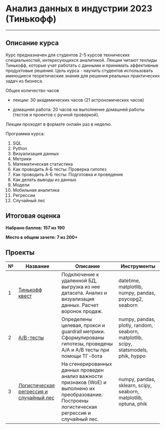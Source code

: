 # Анализ данных в индустрии 2023 (Тинькофф)
    
***

## Описание курса

Курс предназначен для студентов 2-5 курсов технических специальностей, интересующихся аналитикой. 
Лекции читают техлиды Тинькофф, которые учат работать с данными и принимать эффективные продуктовые решения. 
Цель курса - научить студентов использовать имеющиеся теоретические знания для решения реальных практических задач из бизнеса.

Общее количество часов

* лекции: 30 академических часов (21 астрономических часов)

* домашняя работа: 20 часов на выполнение домашней работы (тестов и проектов с ручной проверкой).

Лекции проходят в формате онлайн раз в неделю.

Программа курса:

1. SQL
1. Python
1. Визуализация данных
1. Метрики
1. Математическая статистика
1. Как проводить А-Б тесты: Проверка гипотез
1. Как проводить А-Б тесты: Подготовка и проведение
1. Как делать выводы из данных
1. Модели
1. Мобильная аналитика
1. Регрессии
1. Случайный лес

## Итоговая оценка

**Набрано баллов: 157 из 190**

**Место в общем зачете: 7 из 200+**

## Проекты


|№|Название|Описание|Инструменты|
|-|--------|--------|-----------|
|1|[Тинькофф квест](https://github.com/DEli-26/tinkoff_school_product_da/tree/main/project_01)|Подключение к удаленной БД, выгрузка из нее датасета. Анализ и визуализация данных. Расчет воронок продаж.|datetime, matplotlib, numpy, pandas, psycopg2, seaborn|
|2|[A/B-тесты](https://github.com/DEli-26/tinkoff_school_product_da/tree/main/project_02)|Определены целевая, прокси и guardrall метрики. Сформулированы гипотезы, проведены А/А и А/В тесты при помощи ТГ-бота|numpy, pandas, plotly, random, seaborn, matplotlib, scipy, statsmodels, phik, hyppo|
|3|[Логистическая регрессия и случайный лес](https://github.com/DEli-26/tinkoff_school_product_da/tree/main/project_03)|На сгенерированных данных проведен анализ важности признаков (WoE) и выполнено их преобразование. Построены логистическая регрессия и случайный лес.|numpy, pandas, sklearn, scipy, seaborn, matplotlib, optuna, phik|